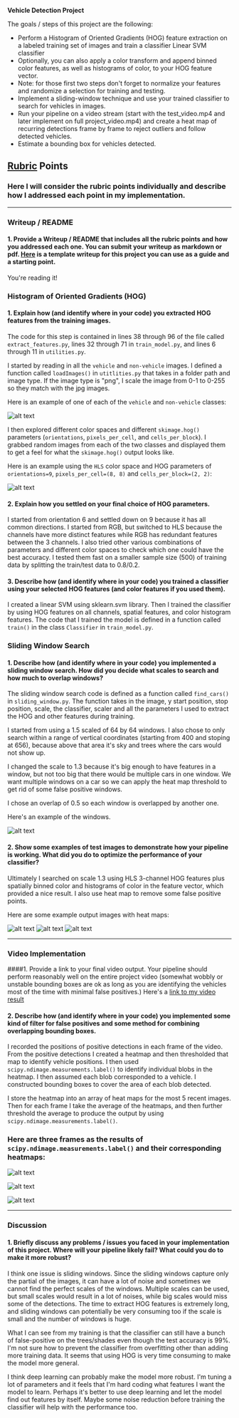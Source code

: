 **Vehicle Detection Project**

The goals / steps of this project are the following:

* Perform a Histogram of Oriented Gradients (HOG) feature extraction on a labeled training set of images and train a classifier Linear SVM classifier
* Optionally, you can also apply a color transform and append binned color features, as well as histograms of color, to your HOG feature vector. 
* Note: for those first two steps don't forget to normalize your features and randomize a selection for training and testing.
* Implement a sliding-window technique and use your trained classifier to search for vehicles in images.
* Run your pipeline on a video stream (start with the test_video.mp4 and later implement on full project_video.mp4) and create a heat map of recurring detections frame by frame to reject outliers and follow detected vehicles.
* Estimate a bounding box for vehicles detected.

[//]: # (Image References)
[image1]: ./output_images/training_imgs.png
[image2]: ./output_images/hog_features.png
[image3]: ./output_images/sliding_windows.png
[image4]: ./output_images/output1.png
[image5]: ./output_images/output2.png
[image6]: ./output_images/output3.png
[image7]: ./output_images/frame1.png
[image8]: ./output_images/frame5.png
[image9]: ./output_images/frame6.png
[video1]: ./project_output.mp4

## [Rubric](https://review.udacity.com/#!/rubrics/513/view) Points
### Here I will consider the rubric points individually and describe how I addressed each point in my implementation.  

---
### Writeup / README

#### 1. Provide a Writeup / README that includes all the rubric points and how you addressed each one.  You can submit your writeup as markdown or pdf.  [Here](https://github.com/udacity/CarND-Vehicle-Detection/blob/master/writeup_template.md) is a template writeup for this project you can use as a guide and a starting point.  

You're reading it!

### Histogram of Oriented Gradients (HOG)

#### 1. Explain how (and identify where in your code) you extracted HOG features from the training images.

The code for this step is contained in lines 38 through 96 of the file called `extract_features.py`, lines 32 through 71 in `train_model.py`, and lines 6 through 11 in `utilities.py`.  

I started by reading in all the `vehicle` and `non-vehicle` images.  I defined a function called `loadImages()` in `utitlities.py` that takes in a folder path and image type. If the image type is "png", I scale the image from 0-1 to 0-255 so they match with the jpg images. 

Here is an example of one of each of the `vehicle` and `non-vehicle` classes:

![alt text][image1]

I then explored different color spaces and different `skimage.hog()` parameters (`orientations`, `pixels_per_cell`, and `cells_per_block`).  I grabbed random images from each of the two classes and displayed them to get a feel for what the `skimage.hog()` output looks like.

Here is an example using the `HLS` color space and HOG parameters of `orientations=9`, `pixels_per_cell=(8, 8)` and `cells_per_block=(2, 2)`:


![alt text][image2]

#### 2. Explain how you settled on your final choice of HOG parameters.

I started from orientation 6 and settled down on 9 because it has all common directions. I started from RGB, but switched to HLS because the channels have more distinct features while RGB has redundant features between the 3 channels. I also tried other various combinations of parameters and different color spaces to check which one could have the best accuracy. I tested them fast on a smaller sample size (500) of training data by splitting the train/test data to 0.8/0.2. 

#### 3. Describe how (and identify where in your code) you trained a classifier using your selected HOG features (and color features if you used them).

I created a linear SVM using sklearn.svm library. Then I trained the classifier by using HOG features on all channels, spatial features, and color histogram features. The code that I trained the model is defined in a function called `train()` in the class `Classifier` in `train_model.py`.

### Sliding Window Search

#### 1. Describe how (and identify where in your code) you implemented a sliding window search.  How did you decide what scales to search and how much to overlap windows?

The sliding window search code is defined as a function called `find_cars()` in `sliding_window.py`. The function takes in the image, y start position, stop position, scale, the classifier, scaler and all the parameters I used to extract the HOG and other features during training. 

I started from using a 1.5 scaled of 64 by 64 windows. I also chose to only search within a range of vertical coordinates (starting from 400 and stoping at 656), because above that area it's sky and trees where the cars would not show up.

I changed the scale to 1.3 because it's big enough to have features in a window, but not too big that there would be multiple cars in one window. We want multiple windows on a car so we can apply the heat map threshold to get rid of some false positive windows.

I chose an overlap of 0.5 so each window is overlapped by another one. 

Here's an example of the windows.

![alt text][image3]

#### 2. Show some examples of test images to demonstrate how your pipeline is working.  What did you do to optimize the performance of your classifier?

Ultimately I searched on scale 1.3 using HLS 3-channel HOG features plus spatially binned color and histograms of color in the feature vector, which provided a nice result. I also use heat map to remove some false positive points.

Here are some example output images with heat maps:

![alt text][image4]
![alt text][image5]
![alt text][image6]

---

### Video Implementation

####1. Provide a link to your final video output.  Your pipeline should perform reasonably well on the entire project video (somewhat wobbly or unstable bounding boxes are ok as long as you are identifying the vehicles most of the time with minimal false positives.)
Here's a [link to my video result](./project_output.mp4)


#### 2. Describe how (and identify where in your code) you implemented some kind of filter for false positives and some method for combining overlapping bounding boxes.

I recorded the positions of positive detections in each frame of the video.  From the positive detections I created a heatmap and then thresholded that map to identify vehicle positions.  I then used `scipy.ndimage.measurements.label()` to identify individual blobs in the heatmap.  I then assumed each blob corresponded to a vehicle.  I constructed bounding boxes to cover the area of each blob detected.  

I store the heatmap into an array of heat maps for the most 5 recent images. Then for each frame I take the average of the heatmaps, and then further threshold the average to produce the output by using `scipy.ndimage.measurements.label()`.

### Here are three frames as the results of `scipy.ndimage.measurements.label()` and their corresponding heatmaps:

![alt text][image7]

![alt text][image8]

![alt text][image9]



---

### Discussion

#### 1. Briefly discuss any problems / issues you faced in your implementation of this project.  Where will your pipeline likely fail?  What could you do to make it more robust?

I think one issue is sliding windows. Since the sliding windows capture only the partial of the images, it can have a lot of noise and sometimes we cannot find the perfect scales of the windows. Multiple scales can be used, but small scales would result in a lot of noises, while big scales would miss some of the detections. The time to extract HOG features is extremely long, and sliding windows can potentially be very consuming too if the scale is small and the number of windows is huge. 

What I can see from my training is that the classifier can still have a bunch of false-positive on the trees/shades even though the test accuracy is 99%. I'm not sure how to prevent the classifier from overfitting other than adding more training data. It seems that using HOG is very time consuming to make the model more general.

I think deep learning can probably make the model more robust. I'm tuning a lot of parameters and it feels that I'm hard coding what features I want the model to learn. Perhaps it's better to use deep learning and let the model find out features by itself. Maybe some noise reduction before training the classifier will help with the performance too.

